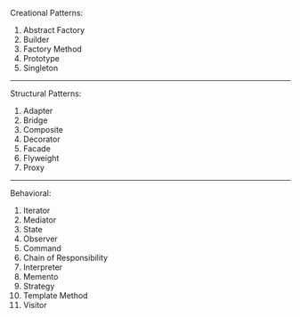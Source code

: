 Creational Patterns:

1. Abstract Factory
2. Builder
3. Factory Method
4. Prototype
5. Singleton

*********************

Structural Patterns:

1. Adapter
2. Bridge
3. Composite
4. Decorator
5. Facade
6. Flyweight
7. Proxy

*********************

Behavioral:

1. Iterator
2. Mediator
3. State
4. Observer
5. Command
6. Chain of Responsibility
7. Interpreter
8. Memento
9. Strategy
10. Template Method
11. Visitor